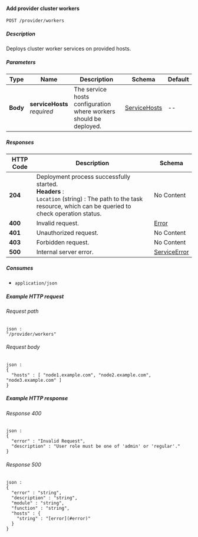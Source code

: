 
<a name="add_provider_workers"></a>
#### Add provider cluster workers
```
POST /provider/workers
```


##### Description
Deploys cluster worker services on provided hosts.


##### Parameters

|Type|Name|Description|Schema|Default|
|---|---|---|---|---|
|**Body**|**serviceHosts**  <br>*required*|The service hosts configuration where workers should be deployed.|[ServiceHosts](../definitions/ServiceHosts.md#servicehosts)|--|


##### Responses

|HTTP Code|Description|Schema|
|---|---|---|
|**204**|Deployment process successfully started.  <br>**Headers** :   <br>`Location` (string) : The path to the task resource, which can be queried to check operation status.|No Content|
|**400**|Invalid request.|[Error](../definitions/Error.md#error)|
|**401**|Unauthorized request.|No Content|
|**403**|Forbidden request.|No Content|
|**500**|Internal server error.|[ServiceError](../definitions/ServiceError.md#serviceerror)|


##### Consumes

* `application/json`


##### Example HTTP request

###### Request path
```
json :
"/provider/workers"
```


###### Request body
```
json :
{
  "hosts" : [ "node1.example.com", "node2.example.com", "node3.example.com" ]
}
```


##### Example HTTP response

###### Response 400
```
json :
{
  "error" : "Invalid Request",
  "description" : "User role must be one of 'admin' or 'regular'."
}
```


###### Response 500
```
json :
{
  "error" : "string",
  "description" : "string",
  "module" : "string",
  "function" : "string",
  "hosts" : {
    "string" : "[error](#error)"
  }
}
```




